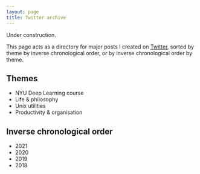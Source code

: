 ```yaml
---
layout: page
title: Twitter archive
---
```



<p class="warning">Under construction.</p>

This page acts as a directory for major posts I created on [Twitter](https://twitter.com/alfcnz), sorted by theme by inverse chronological order, or by inverse chronological order by theme.


## Themes

- NYU Deep Learning course
- Life & philosophy
- Unix utilities
- Productivity & organisation


## Inverse chronological order

- 2021
- 2020
- 2019
- 2018